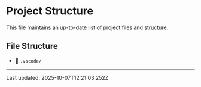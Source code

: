 # Project Structure

This file maintains an up-to-date list of project files and structure.

## File Structure

- 📁 `.vscode/`

---
Last updated: 2025-10-07T12:21:03.252Z
